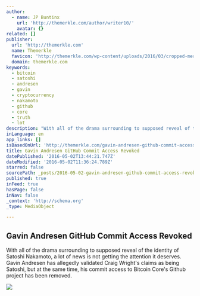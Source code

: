```yaml
---
author:
  - name: JP Buntinx
    url: 'http://themerkle.com/author/writer10/'
    avatar: {}
related: []
publisher:
  url: 'http://themerkle.com'
  name: Themerkle
  favicon: 'http://themerkle.com/wp-content/uploads/2016/03/cropped-merkle-white-1-192x192.png'
  domain: themerkle.com
keywords:
  - bitcoin
  - satoshi
  - andresen
  - gavin
  - cryptocurrency
  - nakamoto
  - github
  - core
  - truth
  - lot
description: "With all of the drama surrounding to supposed reveal of the identity of Satoshi Nakamoto, a lot of news is not getting the attention it deserves. Gavin Andresen has allegedly validated Craig Wright's claims as being Satoshi, but at the same time, his commit access to Bitcoin Core's Github project has been removed."
inLanguage: en
app_links: []
isBasedOnUrl: 'http://themerkle.com/gavin-andresen-github-commit-access-revoked/'
title: Gavin Andresen GitHub Commit Access Revoked
datePublished: '2016-05-02T13:44:21.747Z'
dateModified: '2016-05-02T11:36:24.789Z'
starred: false
sourcePath: _posts/2016-05-02-gavin-andresen-github-commit-access-revoked.md
published: true
inFeed: true
hasPage: false
inNav: false
_context: 'http://schema.org'
_type: MediaObject

---
```

<article style=""><h1>Gavin Andresen GitHub Commit Access Revoked</h1><p>With all of the drama surrounding to supposed reveal of the identity of Satoshi Nakamoto, a lot of news is not getting the attention it deserves. Gavin Andresen has allegedly validated Craig Wright's claims as being Satoshi, but at the same time, his commit access to Bitcoin Core's Github project has been removed.</p><img src="http://themerkle.com/wp-content/uploads/2016/05/shutterstock_344360018.jpg" /></article>